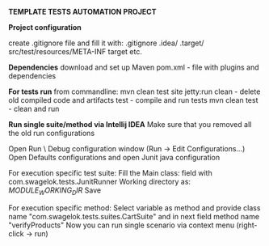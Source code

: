 **TEMPLATE TESTS AUTOMATION PROJECT**

**Project configuration**

create .gitignore file and fill it with:
.gitignore
.idea/
.target/
src/test/resources/META-INF
target
etc.

**Dependencies**
download and set up Maven
pom.xml - file with plugins and dependencies

**For tests run**
from commandline: mvn clean test site jetty:run
clean - delete old compiled code and artifacts
test - compile and run tests
mvn clean test - clean and run


**Run single suite/method via Intellij IDEA**
Make sure that you removed all the old run configurations

Open Run \ Debug configuration window (Run -> Edit Configurations...)
Open Defaults configurations and open Junit java configuration

For execution specific test suite:
Fill the Main class: field with com.swagelok.tests.JunitRunner
Working directory as: $MODULE_WORKING_DIR$ 
Save

For execution specific method:
Select variable as method and provide class name "com.swagelok.tests.suites.CartSuite"
and in next field method name "verifyProducts"
Now you can run single scenario via context menu (right-click -> run)